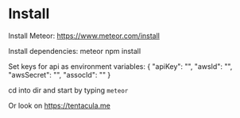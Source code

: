 # Install
Install Meteor: https://www.meteor.com/install

Install dependencies: meteor npm install

Set keys for api as environment variables:
  {
    "apiKey": "",
    "awsId": "",
    "awsSecret": "",
    "assocId": ""
  }
  
  cd into dir and start by typing `meteor`
  
  Or look on https://tentacula.me
